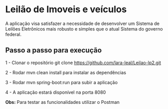 # Leilão de Imoveis e veículos 
A aplicação visa satisfazer a  necessidade de desenvolver um Sistema de Leilões Eletrônicos
mais robusto e simples que o atual Sistema do governo federal.

## Passo a passo para execução 
1 - Clonar o repositório git clone https://github.com/lara-leal/Leilao-lp2.git

2 - Rodar mvn clean install para instalar as dependências

3 - Rodar mvn spring-boot:run para subir a aplicação

4 - A aplicação estará disponível na porta 8080

<b>Obs:</b> Para testar as funcionalidades utilizar o Postman
